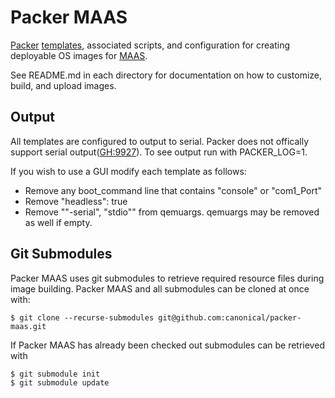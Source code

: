 # Packer MAAS

[Packer](http://packer.io) [templates](https://www.packer.io/docs/templates/index.html),
associated scripts, and configuration for creating deployable OS images for [MAAS](http://maas.io).

See README.md in each directory for documentation on how to customize, build,
and upload images.

## Output

All templates are configured to output to serial. Packer does not offically
support serial output([GH:9927](https://github.com/hashicorp/packer/issues/9927)).
To see output run with PACKER_LOG=1.

If you wish to use a GUI modify each template as follows:
* Remove any boot_command line that contains "console" or "com1_Port"
* Remove "headless": true
* Remove ""-serial", "stdio"" from qemuargs. qemuargs may be removed as well if empty.

## Git Submodules
Packer MAAS uses git submodules to retrieve required resource files during
image building. Packer MAAS and all submodules can be cloned at once with:

```
$ git clone --recurse-submodules git@github.com:canonical/packer-maas.git
```

If Packer MAAS has already been checked out submodules can be retrieved with

```
$ git submodule init
$ git submodule update
```
